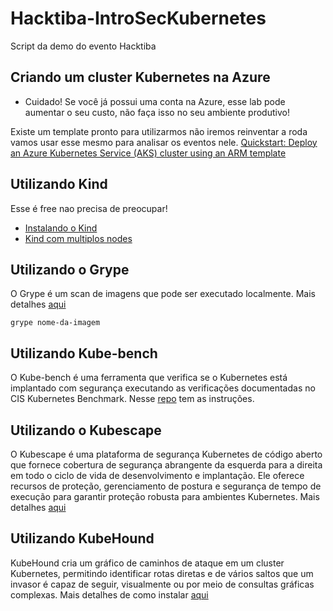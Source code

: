 # Hacktiba-IntroSecKubernetes

Script da demo do evento Hacktiba

## Criando um cluster Kubernetes na Azure

- Cuidado! Se você já possui uma conta na Azure, esse lab pode aumentar o seu custo, não faça isso no seu ambiente produtivo!

Existe um template pronto para utilizarmos não iremos reinventar a roda vamos usar esse mesmo para analisar os eventos nele. 
[Quickstart: Deploy an Azure Kubernetes Service (AKS) cluster using an ARM template](https://learn.microsoft.com/en-us/azure/aks/learn/quick-kubernetes-deploy-rm-template?tabs=azure-cli)

## Utilizando Kind
Esse é free nao precisa de preocupar!
- [Instalando o Kind](https://kind.sigs.k8s.io/docs/user/quick-start/)
- [Kind com multiplos nodes](https://mcvidanagama.medium.com/set-up-a-multi-node-kubernetes-cluster-locally-using-kind-eafd46dd63e5)

## Utilizando o Grype
O Grype é um scan de imagens que pode ser executado localmente. Mais detalhes [aqui](https://github.com/anchore/grype)

```
grype nome-da-imagem 
```

## Utilizando Kube-bench
O Kube-bench é uma ferramenta que verifica se o Kubernetes está implantado com segurança executando as verificações documentadas no CIS Kubernetes Benchmark.
Nesse [repo](https://github.com/aquasecurity/kube-bench/tree/main) tem as instruções.

## Utilizando o Kubescape
O Kubescape é uma plataforma de segurança Kubernetes de código aberto que fornece cobertura de segurança abrangente da esquerda para a direita em todo o ciclo de vida de desenvolvimento e implantação. Ele oferece recursos de proteção, gerenciamento de postura e segurança de tempo de execução para garantir proteção robusta para ambientes Kubernetes.
Mais detalhes [aqui](https://github.com/kubescape/kubescape)

## Utilizando KubeHound
KubeHound cria um gráfico de caminhos de ataque em um cluster Kubernetes, permitindo identificar rotas diretas e de vários saltos que um invasor é capaz de seguir, visualmente ou por meio de consultas gráficas complexas.
Mais detalhes de como instalar [aqui](https://kubehound.io/user-guide/getting-started/)
